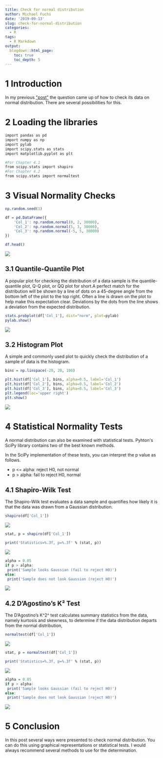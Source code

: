 ```yaml
---
title: Check for normal distribution
author: Michael Fuchs
date: '2019-09-13'
slug: check-for-normal-distribution
categories:
  - R
tags:
  - R Markdown
output:
  blogdown::html_page:
    toc: true
    toc_depth: 5
---
```

 
# 1 Introduction

In my previous ["post"](https://michael-fuchs-python.netlify.com/2019/08/31/feature-scaling-with-scikit-learn/) the question came up of how to check its data on normal distribution. There are several possibilities for this.


# 2 Loading the libraries


```r
import pandas as pd
import numpy as np
import pylab 
import scipy.stats as stats
import matplotlib.pyplot as plt

#For Chapter 4.1
from scipy.stats import shapiro
#For Chapter 4.2
from scipy.stats import normaltest
```


# 3 Visual Normality Checks


```r
np.random.seed(1)

df = pd.DataFrame({
    'Col_1': np.random.normal(0, 2, 30000),
    'Col_2': np.random.normal(5, 3, 30000),
    'Col_3': np.random.normal(-5, 5, 30000)
})

df.head()
```

![](/post/2019-09-13-check-for-normal-distribution_files/p19p1.png)

## 3.1 Quantile-Quantile Plot

A popular plot for checking the distribution of a data sample is the quantile-quantile plot, Q-Q plot, or QQ plot for short.A perfect match for the distribution will be shown by a line of dots on a 45-degree angle from the bottom left of the plot to the top right. Often a line is drawn on the plot to help make this expectation clear. Deviations by the dots from the line shows a deviation from the expected distribution.



```r
stats.probplot(df['Col_1'], dist="norm", plot=pylab)
pylab.show()
```

![](/post/2019-09-13-check-for-normal-distribution_files/p19p2.png)




## 3.2 Histogram Plot


A simple and commonly used plot to quickly check the distribution of a sample of data is the histogram.



```r
bins = np.linspace(-20, 20, 100)

plt.hist(df['Col_1'], bins, alpha=0.5, label='Col_1')
plt.hist(df['Col_2'], bins, alpha=0.5, label='Col_2')
plt.hist(df['Col_3'], bins, alpha=0.5, label='Col_3')
plt.legend(loc='upper right')
plt.show()
```

![](/post/2019-09-13-check-for-normal-distribution_files/p19p3.png)



# 4 Statistical Normality Tests


A normal distribution can also be examined with statistical tests. Pyhton's SciPy library contains two of the best known methods.

In the SciPy implementation of these tests, you can interpret the p value as follows.

+ p <= alpha: reject H0, not normal
+ p > alpha: fail to reject H0, normal


## 4.1 Shapiro-Wilk Test

The Shapiro-Wilk test evaluates a data sample and quantifies how likely it is that the data was drawn from a Gaussian distribution.


```r
shapiro(df['Col_1'])
```

![](/post/2019-09-13-check-for-normal-distribution_files/p19p4.png)



```r
stat, p = shapiro(df['Col_1'])
```




```r
print('Statistics=%.3f, p=%.3f' % (stat, p))
```

![](/post/2019-09-13-check-for-normal-distribution_files/p19p5.png)



```r
alpha = 0.05
if p > alpha:
 print('Sample looks Gaussian (fail to reject H0)')
else:
 print('Sample does not look Gaussian (reject H0)')
```

![](/post/2019-09-13-check-for-normal-distribution_files/p19p6.png)




## 4.2 D’Agostino’s K² Test


The D’Agostino’s K^2^ test calculates summary statistics from the data, namely kurtosis and skewness, to determine if the data distribution departs from the normal distribution,



```r
normaltest(df['Col_1'])
```

![](/post/2019-09-13-check-for-normal-distribution_files/p19p7.png)



```r
stat, p = normaltest(df['Col_1'])
```




```r
print('Statistics=%.3f, p=%.3f' % (stat, p))
```

![](/post/2019-09-13-check-for-normal-distribution_files/p19p8.png)



```r
alpha = 0.05
if p > alpha:
 print('Sample looks Gaussian (fail to reject H0)')
else:
 print('Sample does not look Gaussian (reject H0)')
```

![](/post/2019-09-13-check-for-normal-distribution_files/p19p9.png)



# 5 Conclusion


In this post several ways were presented to check normal distribution. You can do this using graphical representations or statistical tests. I would always recommend several methods to use for the determination.





